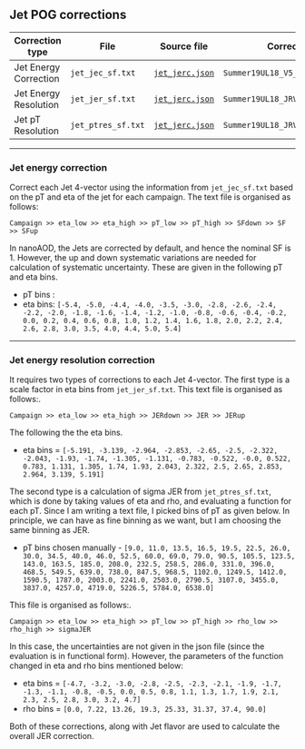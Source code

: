 ## Jet POG corrections

|Correction type|File| Source file|Correction name (2018)|
|--|--|--|--|
|Jet Energy Correction|`jet_jec_sf.txt`|[`jet_jerc.json`](https://cms-nanoaod-integration.web.cern.ch/commonJSONSFs/summaries/JME_2018_UL_jet_jerc.html)|`Summer19UL18_V5_MC_Total_AK4PFchs`|
|Jet Energy Resolution|`jet_jer_sf.txt`|[`jet_jerc.json`](https://cms-nanoaod-integration.web.cern.ch/commonJSONSFs/summaries/JME_2018_UL_jet_jerc.html)|`Summer19UL18_JRV2_MC_ScaleFactor_AK4PFchs`|
|Jet pT Resolution |`jet_ptres_sf.txt`|[`jet_jerc.json`](https://cms-nanoaod-integration.web.cern.ch/commonJSONSFs/summaries/JME_2018_UL_jet_jerc.html)|`Summer19UL18_JRV2_MC_PtResolution_AK4PFchs`|

---
### Jet energy correction
Correct each Jet 4-vector using the information from `jet_jec_sf.txt` based on the pT and eta of the jet for each campaign. The text file is organised as follows:
```
Campaign >> eta_low >> eta_high >> pT_low >> pT_high >> SFdown >> SF >> SFup
```
In nanoAOD, the Jets are corrected by default, and hence the nominal SF is 1. However, the up and down systematic variations are needed for calculation of systematic uncertainty. These are given in the following pT and eta bins.
- pT bins : 
- eta bins: `[-5.4, -5.0, -4.4, -4.0, -3.5, -3.0, -2.8, -2.6, -2.4, -2.2, -2.0, -1.8, -1.6, -1.4, -1.2, -1.0, -0.8, -0.6, -0.4, -0.2, 0.0, 0.2, 0.4, 0.6, 0.8, 1.0, 1.2, 1.4, 1.6, 1.8, 2.0, 2.2, 2.4, 2.6, 2.8, 3.0, 3.5, 4.0, 4.4, 5.0, 5.4]`

---
### Jet energy resolution correction
It requires two types of corrections to each Jet 4-vector. The first type is a scale factor in eta bins from `jet_jer_sf.txt`. This text file is organised as follows:.
```
Campaign >> eta_low >> eta_high >> JERdown >> JER >> JERup
```
The following the the eta bins.

- eta bins = `[-5.191, -3.139, -2.964, -2.853, -2.65, -2.5, -2.322, -2.043, -1.93, -1.74, -1.305, -1.131, -0.783, -0.522, -0.0, 0.522, 0.783, 1.131, 1.305, 1.74, 1.93, 2.043, 2.322, 2.5, 2.65, 2.853, 2.964, 3.139, 5.191]`

The second type is a calculation of sigma JER from `jet_ptres_sf.txt`, which is done by taking values of eta and rho, and evaluating a function for each pT. Since I am writing a text file, I picked bins of pT as given below. In principle, we can have as fine binning as we want, but I am choosing the same binning as JER.
- pT bins chosen manually - `[9.0, 11.0, 13.5, 16.5, 19.5, 22.5, 26.0, 30.0, 34.5, 40.0, 46.0, 52.5, 60.0, 69.0, 79.0, 90.5, 105.5, 123.5, 143.0, 163.5, 185.0, 208.0, 232.5, 258.5, 286.0, 331.0, 396.0, 468.5, 549.5, 639.0, 738.0, 847.5, 968.5, 1102.0, 1249.5, 1412.0, 1590.5, 1787.0, 2003.0, 2241.0, 2503.0, 2790.5, 3107.0, 3455.0, 3837.0, 4257.0, 4719.0, 5226.5, 5784.0, 6538.0]`

This file is organised as follows:.
```
Campaign >> eta_low >> eta_high >> pT_low >> pT_high >> rho_low >> rho_high >> sigmaJER
```
In this case, the uncertainties are not given in the json file (since the evaluation is in functional form). However, the parameters of the function changed in eta and rho bins mentioned below:

- eta bins = `[-4.7, -3.2, -3.0, -2.8, -2.5, -2.3, -2.1, -1.9, -1.7, -1.3, -1.1, -0.8, -0.5, 0.0, 0.5, 0.8, 1.1, 1.3, 1.7, 1.9, 2.1, 2.3, 2.5, 2.8, 3.0, 3.2, 4.7]`
- rho bins = `[0.0, 7.22, 13.26, 19.3, 25.33, 31.37, 37.4, 90.0]`

Both of these corrections, along with Jet flavor are used to calculate the overall JER correction.   